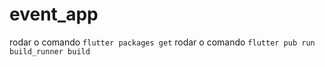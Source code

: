 # event_app

rodar o comando ```flutter packages get```
rodar o comando ```flutter pub run build_runner build```
